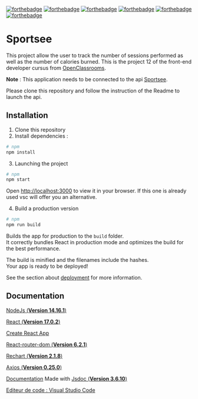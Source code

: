 [![forthebadge](https://img.shields.io/badge/Make%20with-React-blue)](https://forthebadge.com)
[![forthebadge](https://img.shields.io/badge/Dependencie-React--router--dom-red)](https://forthebadge.com)
[![forthebadge](https://img.shields.io/badge/Dependencie-Recharts-red)](https://forthebadge.com)
[![forthebadge](https://img.shields.io/badge/Dependencie-Axios-red)](https://forthebadge.com)
[![forthebadge](https://img.shields.io/badge/Dependencie-Jsdoc-red)](https://forthebadge.com)
[![forthebadge](https://img.shields.io/badge/Author-Lajoux%20Guillaume-brightgreen)](https://forthebadge.com)

# Sportsee

This project allow the user to track the number of sessions performed as well as the number of calories burned. This is the project 12 of the front-end developer cursus from [OpenClassrooms](https://openclassrooms.com/fr/paths/516-developpeur-dapplication-javascript-react).

**Note** : This application needs to be connected to the api [Sportsee](https://github.com/OpenClassrooms-Student-Center/P9-front-end-dashboard).

Please clone this repository and follow the instruction of the Readme to launch the api.

## Installation

1. Clone this repository
2. Install dependencies :

```sh
# npm
npm install

```

3. Launching the project

```sh
# npm
npm start
```

Open [http://localhost:3000](http://localhost:3000) to view it in your browser.
If this one is already used vsc will offer you an alternative.

4. Build a production version

```sh
# npm
npm run build
```

Builds the app for production to the `build` folder.\
It correctly bundles React in production mode and optimizes the build for the best performance.

The build is minified and the filenames include the hashes.\
Your app is ready to be deployed!

See the section about [deployment](https://facebook.github.io/create-react-app/docs/deployment) for more information.

## Documentation

[NodeJs (**Version 14.16.1**)](https://nodejs.org/en/)

[React (**Version 17.0.2**)](https://fr.reactjs.org/)

[Create React App](https://github.com/facebook/create-react-app)

[React-router-dom (**Version 6.2.1**)](https://reactrouter.com/)

[Rechart (**Version 2.1.8**)](https://recharts.org/en-US)

[Axios (**Version 0.25.0**)](https://github.com/axios/axios)

[Documentation](https://glajoux.github.io/SportSee-LajouxGuillaume_12_07012022/) Made with [Jsdoc (**Version 3.6.10**)](https://jsdoc.app/)

[Editeur de code : Visual Studio Code](https://code.visualstudio.com/)
